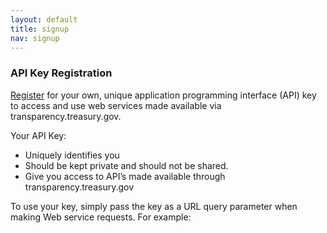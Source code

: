 ```yaml
---
layout: default
title: signup
nav: signup
---
```


### API Key Registration

[Register](https://api.data.gov/signup) for your own, unique application programming interface (API) key to access and use web services made available via transparency.treasury.gov. 

Your API Key:
+  Uniquely identifies you
+	Should be kept private and should not be shared.
+	Give you access to API’s made available through transparency.treasury.gov

To use your key, simply pass the key as a URL query parameter when making Web service requests. For example: 
